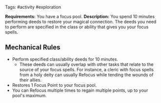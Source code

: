 Tags: #activity #exploration 

**Requirements:** You have a focus pool.
**Description:** You spend 10 minutes performing deeds to restore your magical connection. The deeds you need to perform are specified in the class or ability that gives you your focus spells.

## Mechanical Rules

- Perform specified class/ability deeds for 10 minutes. 
	- These deeds can usually overlap with other tasks that relate to the source of your focus spells. For instance, a cleric with focus spells from a holy deity can usually Refocus while tending the wounds of their allies.
- Restores 1 Focus Point to your focus pool.
- You can Refocus multiple times to regain multiple points, up to your pool's maximum.  